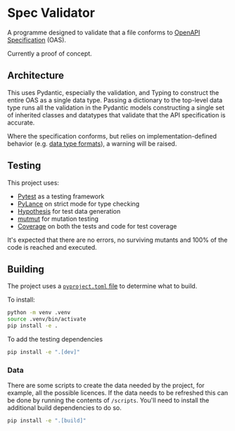 # Spec Validator

A programme designed to validate that a file conforms to [OpenAPI Specification](https://spec.openapis.org/oas/v3.1.1.html) (OAS).

Currently a proof of concept.

## Architecture

This uses Pydantic, especially the validation, and Typing to construct the entire OAS as a single data type. Passing a dictionary to the top-level data type runs all the validation in the Pydantic models constructing a single set of inherited classes and datatypes that validate that the API specification is accurate.

Where the specification conforms, but relies on implementation-defined behavior (e.g. [data type formats](https://spec.openapis.org/oas/v3.1.1.html#data-type-format)), a warning will be raised.

## Testing

This project uses:

* [Pytest](https://docs.pytest.org/en/stable/) as a testing framework
* [PyLance](https://marketplace.visualstudio.com/items?itemName=ms-python.vscode-pylance) on strict mode for type checking
* [Hypothesis](https://hypothesis.readthedocs.io/en/latest/index.html) for test data generation
* [mutmut](https://mutmut.readthedocs.io/en/latest/index.html) for mutation testing
* [Coverage](https://coverage.readthedocs.io/en/7.6.8/) on both the tests and code for test coverage

It's expected that there are no errors, no surviving mutants and 100% of the code is reached and executed.

## Building

The project uses a [`pyproject.toml` file](https://packaging.python.org/en/latest/guides/writing-pyproject-toml/#writing-pyproject-toml) to determine what to build.

To install:

```sh
python -m venv .venv
source .venv/bin/activate
pip install -e .
```

To add the testing dependencies

```sh
pip install -e ".[dev]"
```

### Data

There are some scripts to create the data needed by the project, for example, all the possible licences. If the data needs to be refreshed this can be done by running the contents of `/scripts`. You'll need to install the additional build dependencies to do so.

```sh
pip install -e ".[build]"
```




